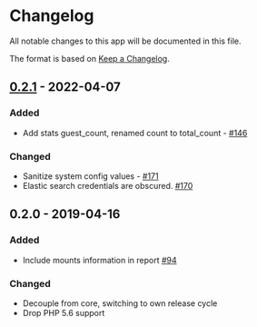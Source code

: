 # Changelog

All notable changes to this app will be documented in this file.

The format is based on [Keep a Changelog](http://keepachangelog.com/en/1.0.0/).

## [0.2.1] - 2022-04-07

### Added

- Add stats guest_count, renamed count to total_count - [#146](https://github.com/owncloud/configreport/issues/146)

### Changed

- Sanitize system config values - [#171](https://github.com/owncloud/configreport/issues/171)
- Elastic search credentials are obscured. [#170](https://github.com/owncloud/configreport/issues/170)


## 0.2.0 - 2019-04-16

### Added

- Include mounts information in report [#94](https://github.com/owncloud/configreport/issues/94)

### Changed

- Decouple from core, switching to own release cycle
- Drop PHP 5.6 support

[Unreleased]: https://github.com/owncloud/configreport/compare/v0.2.1..master
[0.2.1]: https://github.com/owncloud/configreport/compare/v0.2.0..v0.2.1

